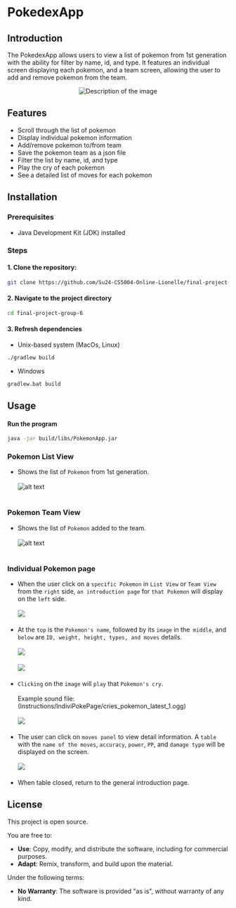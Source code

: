 # PokedexApp

## Introduction

The PokedexApp allows users to view a list of pokemon from 1st generation with the ability for filter by name, id, and type. It features an individual screen displaying each pokemon, and a team screen, allowing the user to add and remove pokemon from the team.

<div style="display: flex; justify-content: center;">
<img src="./Images/AppStart.png" alt="Description of the image">
</div>

## Features

- Scroll through the list of pokemon
- Display individual pokemon information
- Add/remove pokemon to/from team
- Save the pokemon team as a json file
- Filter the list by name, id, and type
- Play the cry of each pokemon
- See a detailed list of moves for each pokemon

## Installation

### Prerequisites

- Java Development Kit (JDK) installed

### Steps

#### 1. Clone the repository:

```bash
git clone https://github.com/Su24-CS5004-Online-Lionelle/final-project-group-6.git
```

#### 2. Navigate to the project directory

```bash
cd final-project-group-6
```

#### 3. Refresh dependencies

- Unix-based system (MacOs, Linux)

```bash
./gradlew build
```

- Windows

```bash
gradlew.bat build
```

## Usage

#### Run the program

```bash
java -jar build/libs/PokemonApp.jar
```

### Pokemon List View

* Shows the list of `Pokemon` from 1st generation.
<br><br>
![alt text](Images/ListView.png)
<br><br>

### Pokemon Team View

* Shows the list of `Pokemon` added to the team.
<br><br>
![alt text](Images/TeamView.png)
<br><br>


### Individual Pokemon page

* When the user click on a `specific Pokemon` in `List View` or `Team View` from the `right` side, `an introduction page` for `that Pokemon` will display on the `left` side.
<br><br>
![](IndiviPokePage/click_example.jpg)
<br><br>
* At the `top` is the `Pokemon's name`, followed by its `image` in the` middle`, and `below` are `ID, weight, height, types, and moves` details.
<br><br>
![](IndiviPokePage/page1.png)
<br><br>
![](IndiviPokePage/page2.png)
<br><br>
* `Clicking` on the `image` will `play` that `Pokemon's cry`.
<br><br>
Example sound file: (Instructions/IndiviPokePage/cries_pokemon_latest_1.ogg)
<br><br>
![](IndiviPokePage/sound.jpg)
<br><br>
* The user can click on `moves panel` to view detail information. A `table` with the `name of the moves`, `accuracy`, `power`, `PP`, and `damage type` will be displayed on the screen.
<br><br>
![](IndiviPokePage/move_detail.png)
<br><br>
* When table closed, return to the general introduction page.

## License

This project is open source.

You are free to:

- **Use**: Copy, modify, and distribute the software, including for commercial purposes.
- **Adapt**: Remix, transform, and build upon the material.

Under the following terms:

- **No Warranty**: The software is provided "as is", without warranty of any kind.
